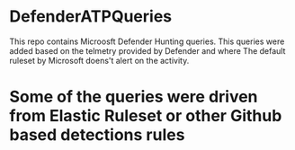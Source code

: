 # DefenderATPQueries
This repo contains Microosft Defender Hunting queries. This queries were added based on the telmetry provided by Defender and where 
The default ruleset by Microsoft doens't alert on the activity. 

# Some of the queries were driven from Elastic Ruleset or other Github based detections rules

